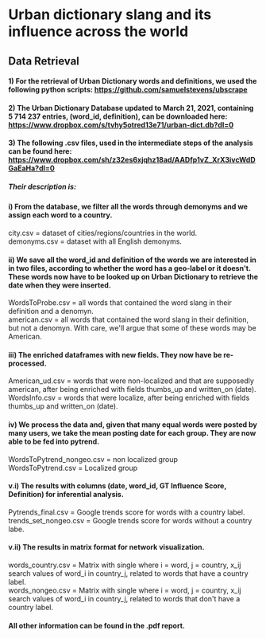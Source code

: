 # Urban dictionary slang and its influence across the world


## Data Retrieval

#### 1) For the retrieval of Urban Dictionary words and definitions, we used the following python scripts: https://github.com/samuelstevens/ubscrape

#### 2) The Urban Dictionary Database updated to March 21, 2021, containing 5 714 237 entries, (word_id, definition),  can be downloaded here: https://www.dropbox.com/s/tvhy5otred13e71/urban-dict.db?dl=0

#### 3) The following .csv files, used in the intermediate steps of the analysis can be found here: https://www.dropbox.com/sh/z32es6xjqhz18ad/AADfp1vZ_XrX3ivcWdDGaEaHa?dl=0
##### Their description is:

#### i) From the database, we filter all the words through demonyms and we assign each word to a country.
city.csv = dataset of cities/regions/countries in the world. \
demonyms.csv = dataset with all English demonyms.

#### ii) We save all the word_id and definition of the words we are interested in in two files, according to whether the word has a geo-label or it doesn't. These words now have to be looked up on Urban Dictionary to retrieve the date when they were inserted.
WordsToProbe.csv = all words that contained the word slang in their definition and a denomyn. \
american.csv = all words that contained the word slang in their definition, but not a denomyn. With care, we'll argue that some of these words may be American.

#### iii) The enriched dataframes with new fields. They now have be re-processed. 
American_ud.csv = words that were non-localized and that are supposedly american, after being enriched with fields thumbs_up and written_on (date).\
WordsInfo.csv = words that were localize, after being enriched with fields thumbs_up and written_on (date). 

#### iv) We process the data and, given that many equal words were posted by many users,  we take the mean posting date for each group. They are now able to be fed into pytrend.
WordsToPytrend_nongeo.csv = non localized group\
WordsToPytrend.csv = Localized group

#### v.i) The results with columns (date, word_id, GT Influence Score, Definition) for inferential analysis.
Pytrends_final.csv = Google trends score for words with a country label.\
trends_set_nongeo.csv = Google trends score for words without a country labe.

#### v.ii) The results in matrix format for network visualization.
words_country.csv = Matrix with single where i = word, j = country, x_ij search values of word_i in country_j, related to words that have a country label.\
words_nongeo.csv = Matrix with single where i = word, j = country, x_ij search values of word_i in country_j, related to words that don't have a country label.


#### All other information can be found in the .pdf report.
